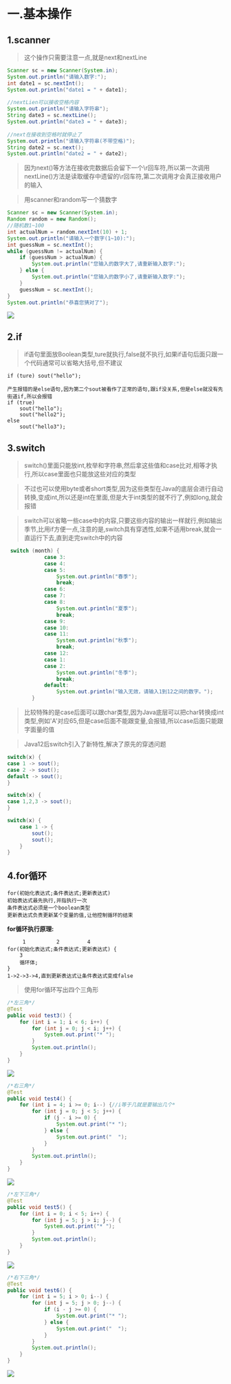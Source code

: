 # 一.基本操作

## 1.scanner

>这个操作只需要注意一点,就是next和nextLine

```Java
Scanner sc = new Scanner(System.in);  
System.out.println("请输入数字:");  
int date1 = sc.nextInt();  
System.out.println("date1 = " + date1);  
  
//nextLien可以接收空格内容  
System.out.println("请输入字符串");  
String date3 = sc.nextLine();  
System.out.println("date3 = " + date3);  
  
//next在接收到空格时就停止了  
System.out.println("请输入字符串(不带空格)");  
String date2 = sc.next();  
System.out.println("date2 = " + date2);
```

>因为next()等方法在接收完数据后会留下一个\r回车符,所以第一次调用nextLine()方法是读取缓存中遗留的\r回车符,第二次调用才会真正接收用户的输入

>用scanner和random写一个猜数字

```Java
Scanner sc = new Scanner(System.in);  
Random random = new Random();  
//随机数1~100  
int actualNum = random.nextInt(10) + 1;  
System.out.println("请输入一个数字(1~10):");  
int guessNum = sc.nextInt();  
while (guessNum != actualNum) {  
    if (guessNum > actualNum) {  
        System.out.println("您输入的数字大了,请重新输入数字:");  
    } else {  
        System.out.println("您输入的数字小了,请重新输入数字:");  
    }  
    guessNum = sc.nextInt();  
}  
System.out.println("恭喜您猜对了");
```

![](images/Java基础语法/file-20250401230117.png)

## 2.if

>if语句里面放Boolean类型,ture就执行,false就不执行,如果if语句后面只跟一个代码通常可以省略大括号,但不建议

```
if (ture) sout("hello");
```

```
产生报错的是else语句,因为第二个sout被看作了正常的语句,跟if没关系,但是else就没有先街道if,所以会报错
if (true) 
	sout("hello");
	sout("hello2");
else
	sout("hello3");
```


## 3.switch

>switch()里面只能放int,枚举和字符串,然后拿这些值和case比对,相等才执行,所以case里面也只能放这些对应的类型

>不过也可以使用byte或者short类型,因为这些类型在Java的底层会进行自动转换,变成int,所以还是int在里面,但是大于int类型的就不行了,例如long,就会报错

>switch可以省略一些case中的内容,只要这些内容的输出一样就行,例如输出季节,比用if方便一点,注意的是,switch具有穿透性,如果不适用break,就会一直运行下去,直到走完switch中的内容

```java
 switch (month) {
            case 3:
            case 4:
            case 5:
                System.out.println("春季");
                break;
            case 6:
            case 7:
            case 8:
                System.out.println("夏季");
                break;
            case 9:
            case 10:
            case 11:
                System.out.println("秋季");
                break;
            case 12:
            case 1:
            case 2:
                System.out.println("冬季");
                break;
            default:
                System.out.println("输入无效，请输入1到12之间的数字。");
        }
```

>比较特殊的是case后面可以跟char类型,因为Java底层可以把char转换成int类型,例如'A'对应65,但是case后面不能跟变量,会报错,所以case后面只能跟字面量的值

>Java12后switch引入了新特性,解决了原先的穿透问题

```Java
switch(x) {
case 1 -> sout();
case 2 -> sout();
default -> sout();
}

switch(x) {
case 1,2,3 -> sout();
}

switch(x) {
	case 1 -> {
		sout();
		sout();
	}
}
```

## 4.for循环

```
for(初始化表达式;条件表达式;更新表达式)
初始表达式最先执行,并指执行一次
条件表达式必须是一个boolean类型
更新表达式负责更新某个变量的值,让他控制循环的结束
```

**for循环执行原理:**

```
     1          2         4
for(初始化表达式;条件表达式;更新表达式) {
	3
	循环体;
}
1->2->3->4,直到更新表达式让条件表达式变成false
```

>使用for循环写出四个三角形

```Java
/*左三角*/  
@Test  
public void test3() {  
    for (int i = 1; i < 6; i++) {  
        for (int j = 0; j < i; j++) {  
            System.out.print("* ");  
        }  
        System.out.println();  
    }  
}
```

![](images/Java基础语法/file-20250401230255.png)

```Java
/*右三角*/  
@Test  
public void test4() {  
    for (int i = 4; i >= 0; i--) {//i等于几就是要输出几个*  
        for (int j = 0; j < 5; j++) {  
            if (j - i >= 0) {  
                System.out.print("* ");  
            } else {  
                System.out.print("  ");  
            }  
        }  
        System.out.println();  
    }  
}
```

![](images/Java基础语法/file-20250401230337.png)

```Java
/*左下三角*/  
@Test  
public void test5() {  
    for (int i = 0; i < 5; i++) {  
        for (int j = 5; j > i; j--) {  
            System.out.print("* ");  
        }  
        System.out.println();  
    }  
}
```

![](images/Java基础语法/file-20250401230400.png)

```Java
/*右下三角*/  
@Test  
public void test6() {  
    for (int i = 5; i > 0; i--) {  
        for (int j = 5; j > 0; j--) {  
            if (i - j >= 0) {  
                System.out.print("* ");  
            } else {  
                System.out.print("  ");  
            }  
        }  
        System.out.println();  
    }  
}
```

![](images/Java基础语法/file-20250401230426.png)
